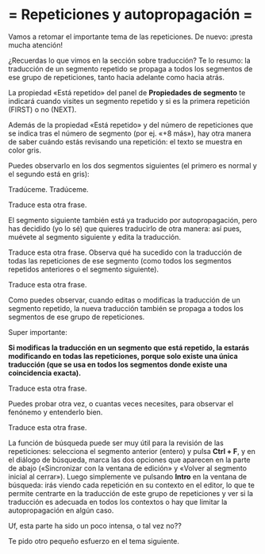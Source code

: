 # = Repeticiones y autopropagación =

Vamos a retomar el importante tema de las repeticiones. De nuevo: ¡presta mucha atención!

¿Recuerdas lo que vimos en la sección sobre traducción? Te lo resumo: la traducción de un segmento repetido se propaga a todos los segmentos de ese grupo de repeticiones, tanto hacia adelante como hacia atrás.

La propiedad «Está repetido» del panel de **Propiedades de segmento** te indicará cuando visites un segmento repetido y si es la primera repetición (FIRST) o no (NEXT).

Además de la propiedad «Está repetido» y del número de repeticiones que se indica tras el número de segmento (por ej. «+8 más»), hay otra manera de saber cuándo estás revisando una repetición: el texto se muestra en color gris.

Puedes observarlo en los dos segmentos siguientes (el primero es normal y el segundo está en gris):

Tradúceme. Tradúceme.

Traduce esta otra frase.

El segmento siguiente también está ya traducido por autopropagación, pero has decidido (yo lo sé) que quieres traducirlo de otra manera: así pues, muévete al segmento siguiente y edita la traducción.

Traduce esta otra frase. Observa qué ha sucedido con la traducción de todas las repeticiones de ese segmento (como todos los segmentos repetidos anteriores o el segmento siguiente).

Traduce esta otra frase.

Como puedes observar, cuando editas o modificas la traducción de un segmento repetido, la nueva traducción también se propaga a todos los segmentos de ese grupo de repeticiones.

Super importante:

**Si modificas la traducción en un segmento que está repetido, la estarás modificando en todas las repeticiones, porque solo existe una única traducción (que se usa en todos los segmentos donde existe una coincidencia exacta).**

Traduce esta otra frase.

Puedes probar otra vez, o cuantas veces necesites, para observar el fenónemo y entenderlo bien.

Traduce esta otra frase.

La función de búsqueda puede ser muy útil para la revisión de las repeticiones: selecciona el segmento anterior (entero) y pulsa **Ctrl + F**, y en el diálogo de búsqueda, marca las dos opciones que aparecen en la parte de abajo («Sincronizar con la ventana de edición» y «Volver al segmento inicial al cerrar»). Luego simplemente ve pulsando **Intro** en la ventana de búsqueda: irás viendo cada repetición en su contexto en el editor, lo que te permite centrarte en la traducción de este grupo de repeticiones y ver si la traducción es adecuada en todos los contextos o hay que limitar la autopropagación en algún caso.

Uf, esta parte ha sido un poco intensa, o tal vez no??

Te pido otro pequeño esfuerzo en el tema siguiente.
